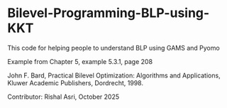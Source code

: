 # Bilevel-Programming-BLP-using-KKT
This code for helping people to understand BLP using GAMS and Pyomo


Example from Chapter 5, example 5.3.1, page 208

John F. Bard, Practical Bilevel Optimization: Algorithms and Applications,
Kluwer Academic Publishers, Dordrecht, 1998.

Contributor: Rishal Asri, October 2025
